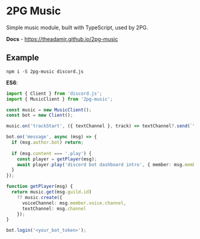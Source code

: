 # 2PG Music
Simple music module, built with TypeScript, used by 2PG.

**Docs** - https://theadamjr.github.io/2pg-music

## Example
`npm i -S 2pg-music discord.js`

**ES6**:
```ts
import { Client } from 'discord.js';
import { MusicClient } from '2pg-music';

const music = new MusicClient();
const bot = new Client();

music.on('trackStart', ({ textChannel }, track) => textChannel?.send(`\`${track.title}\` - **${track.requestor}** started.`));

bot.on('message', async (msg) => {
  if (msg.author.bot) return;
  
  if (msg.content === '.play') {
    const player = getPlayer(msg);
    await player.play('discord bot dashboard intro', { member: msg.member });
  }
});

function getPlayer(msg) {
  return music.get(msg.guild.id)
    ?? music.create({
      voiceChannel: msg.member.voice.channel,
      textChannel: msg.channel
    });
}

bot.login('<your_bot_token>');
```
